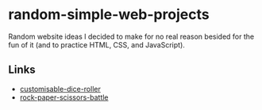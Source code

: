 # random-simple-web-projects
Random website ideas I decided to make for no real reason besided for the fun of it (and to practice HTML, CSS, and JavaScript).

## Links
- [customisable-dice-roller](https://raw.githack.com/michael-lesirge/random-simple-web-projects/main/customisable-dice-roller/index.html)
- [rock-paper-scissors-battle](https://raw.githack.com/michael-lesirge/random-simple-web-projects/main/rock-paper-scissors-battle/index.html)
